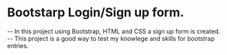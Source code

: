 # Bootstarp Login/Sign up form.
-- In this project using Bootstrap, HTML and CSS a sign up form is created.
-- This project is a good way to test my knowlege and skills for bootstrap entries.
